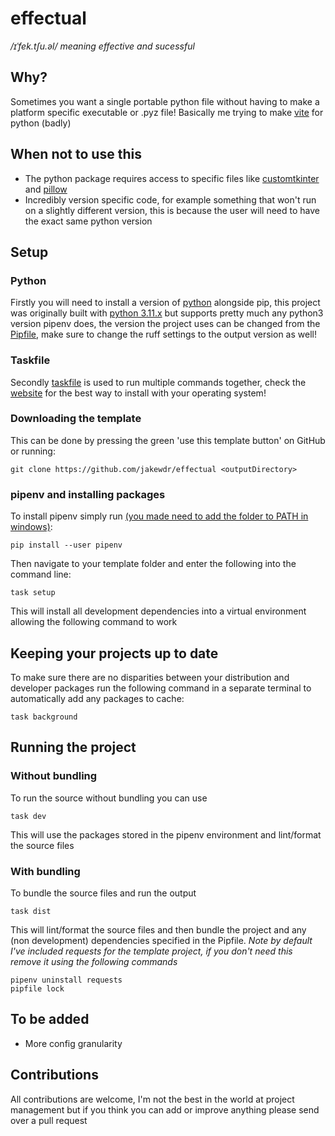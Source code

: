 # effectual

*/ɪˈfek.tʃu.əl/ meaning effective and sucessful*

## Why?

Sometimes you want a single portable python file without having to make a platform specific executable or .pyz file! Basically me trying to make [vite](https://vite.dev/) for python (badly)

## When not to use this

- The python package requires access to specific files like [customtkinter](https://github.com/TomSchimansky/CustomTkinter/wiki/Packaging#windows-pyinstaller-auto-py-to-exe) and [pillow](https://python-pillow.org/)
- Incredibly version specific code, for example something that won't run on a slightly different version, this is because the user will need to have the exact same python version

## Setup

### Python

Firstly you will need to install a version of [python](https://www.python.org/) alongside pip, this project was originally built with [python 3.11.x](https://www.python.org/downloads/release/python-31110/) but supports pretty much any python3 version pipenv does, the version the project uses can be changed from the [Pipfile](https://bilard.medium.com/change-python-version-in-pipenv-1ac7b8f9b7b9), make sure to change the ruff settings to the output version as well!

### Taskfile

Secondly [taskfile](https://taskfile.dev) is used to run multiple commands together, check the [website](https://taskfile.dev/installation/) for the best way to install with your operating system!

### Downloading the template

This can be done by pressing the green 'use this template button' on GitHub or running:

    git clone https://github.com/jakewdr/effectual <outputDirectory>

### pipenv and installing packages

To install pipenv simply run [(you made need to add the folder to PATH in windows)](https://github.com/Atri-Labs/atrilabs-engine/discussions/586):

    pip install --user pipenv

Then navigate to your template folder and enter the following into the command line:

    task setup

This will install all development dependencies into a virtual environment allowing the following command to work

## Keeping your projects up to date

To make sure there are no disparities between your distribution and developer packages run the following command in a separate terminal to automatically add any packages to cache:

    task background

## Running the project

### Without bundling

To run the source without bundling you can use

    task dev

This will use the packages stored in the pipenv environment and lint/format the source files

### With bundling

To bundle the source files and run the output

    task dist

This will lint/format the source files and then bundle the project and any (non development) dependencies specified in the Pipfile. *Note by default I've included requests for the template project, if you don't need this remove it using the following commands*

    pipenv uninstall requests
    pipfile lock

## To be added

- More config granularity

## Contributions

All contributions are welcome, I'm not the best in the world at project management but if you think you can add or improve anything please send over a pull request
